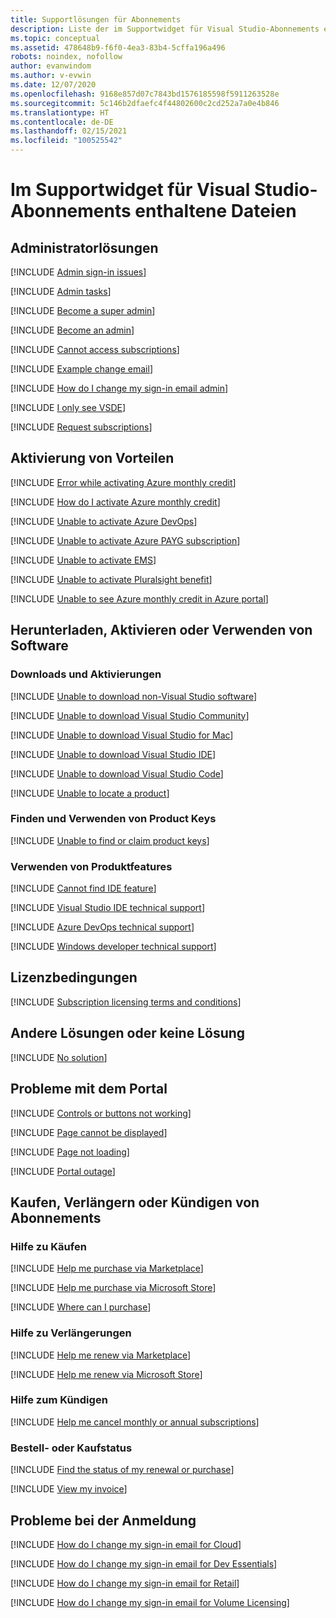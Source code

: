 ```yaml
---
title: Supportlösungen für Abonnements
description: Liste der im Supportwidget für Visual Studio-Abonnements enthaltenen Dateien
ms.topic: conceptual
ms.assetid: 478648b9-f6f0-4ea3-83b4-5cffa196a496
robots: noindex, nofollow
author: evanwindom
ms.author: v-evwin
ms.date: 12/07/2020
ms.openlocfilehash: 9168e857d07c7843bd1576185598f5911263528e
ms.sourcegitcommit: 5c146b2dfaefc4f44802600c2cd252a7a0e4b846
ms.translationtype: HT
ms.contentlocale: de-DE
ms.lasthandoff: 02/15/2021
ms.locfileid: "100525542"
---
```

# <a name="visual-studio-subscriptions-support-widget-content-includes-files"></a>Im Supportwidget für Visual Studio-Abonnements enthaltene Dateien

## <a name="admin-solutions"></a>Administratorlösungen

[!INCLUDE [Admin sign-in issues](admin-solutions/includes/admin-sign-in-issues.md)]

[!INCLUDE [Admin tasks](admin-solutions/includes/admin-task-how-to.md)]

[!INCLUDE [Become a super admin](admin-solutions/includes/become-a-super-admin-managed.md)]

[!INCLUDE [Become an admin](admin-solutions/includes/become-an-admin.md)]

[!INCLUDE [Cannot access subscriptions](admin-solutions/includes/cannot-access-subs.md)]

[!INCLUDE [Example change email](admin-solutions/includes/example-change-email.md)]

[!INCLUDE [How do I change my sign-in email admin](admin-solutions/includes/how-do-i-change-my-sign-in-email-admin.md)]

[!INCLUDE [I only see VSDE](admin-solutions/includes/only-see-vsde.md)]

[!INCLUDE [Request subscriptions](admin-solutions/includes/request-subscriptions.md)]

## <a name="benefit-activations"></a>Aktivierung von Vorteilen

[!INCLUDE [Error while activating Azure monthly credit](benefit-activation/includes/error-while-activating-azure-monthly-credit.md)]

[!INCLUDE [How do I activate Azure monthly credit](benefit-activation/includes/how-do-i-activate-azure-monthly-credit.md)]

[!INCLUDE [Unable to activate Azure DevOps](benefit-activation/includes/unable-to-activate-azure-devops.md)]

[!INCLUDE [Unable to activate Azure PAYG subscription](benefit-activation/includes/unable-to-activate-azure-pay-as-you-go-subscription.md)]

[!INCLUDE [Unable to activate EMS](benefit-activation/includes/unable-to-activate-enterprise-mobility-security-benefit.md)]

[!INCLUDE [Unable to activate Pluralsight benefit](benefit-activation/includes/unable-to-activate-pluralsight-benefit.md)]

[!INCLUDE [Unable to see Azure monthly credit in Azure portal](benefit-activation/includes/unable-to-see-azure-monthly-credit-in-azure-portal.md)]

## <a name="download-activate-or-use-software"></a>Herunterladen, Aktivieren oder Verwenden von Software

### <a name="downloads-and-activations"></a>Downloads und Aktivierungen
[!INCLUDE [Unable to download non-Visual Studio software](downloading-activating-or-using-software/downloading-activating-or-using-software/includes/unable-to-download-software-non-visualstudio.md)]

[!INCLUDE [Unable to download Visual Studio Community](downloading-activating-or-using-software/downloading-activating-or-using-software/includes/unable-to-download-visual-studio-community.md)]

[!INCLUDE [Unable to download Visual Studio for Mac](downloading-activating-or-using-software/downloading-activating-or-using-software/includes/unable-to-download-visual-studio-for-mac.md)]

[!INCLUDE [Unable to download Visual Studio IDE](downloading-activating-or-using-software/downloading-activating-or-using-software/includes/unable-to-download-visual-studio-ide.md)]

[!INCLUDE [Unable to download Visual Studio Code](downloading-activating-or-using-software/downloading-activating-or-using-software/includes/unable-to-download-vs-code.md)]

[!INCLUDE [Unable to locate a product](downloading-activating-or-using-software/downloading-activating-or-using-software/includes/unable-to-locate-product.md)]

### <a name="find-and-use-product-keys"></a>Finden und Verwenden von Product Keys
[!INCLUDE [Unable to find or claim product keys](downloading-activating-or-using-software/finding-or-using-product-keys/includes/unable-to-find-or-claim-product-keys.md)]

### <a name="use-product-features"></a>Verwenden von Produktfeatures
[!INCLUDE [Cannot find IDE feature](downloading-activating-or-using-software/using-product-features/includes/cannot-find-ide-feature.md)]

[!INCLUDE [Visual Studio IDE technical support](downloading-activating-or-using-software/using-product-features/includes/visual-studio-ide-technical-support.md)]

[!INCLUDE [Azure DevOps technical support](downloading-activating-or-using-software/using-product-features/includes/azure-devops-technical-support.md)]

[!INCLUDE [Windows developer technical support](downloading-activating-or-using-software/using-product-features/includes/windows-developer-technical-support.md)]

## <a name="license-terms"></a>Lizenzbedingungen

[!INCLUDE [Subscription licensing terms and conditions](licensing-terms/includes/subscription-licensing-terms-and-conditions.md)]

## <a name="other-solutions-or-no-solution"></a>Andere Lösungen oder keine Lösung

[!INCLUDE [No solution](other-or-no-solution/includes/no-solution.md)]

## <a name="portal-issues"></a>Probleme mit dem Portal

[!INCLUDE [Controls or buttons not working](portal-issue/includes/controls-or-buttons-not-working.md)]

[!INCLUDE [Page cannot be displayed](portal-issue/includes/page-cannot-be-displayed.md)]

[!INCLUDE [Page not loading](portal-issue/includes/page-not-loading.md)]

[!INCLUDE [Portal outage](portal-issue/includes/portal-outage.md)]

## <a name="purchase-renew-or-cancel-subscriptions"></a>Kaufen, Verlängern oder Kündigen von Abonnements

### <a name="help-with-purchases"></a>Hilfe zu Käufen
[!INCLUDE [Help me purchase via Marketplace](renewing-purchasing-or-canceling/help-purchasing/includes/help-me-purchase-marketplace.md)]

[!INCLUDE [Help me purchase via Microsoft Store](renewing-purchasing-or-canceling/help-purchasing/includes/help-me-purchase-microsoft-store.md)]

[!INCLUDE [Where can I purchase](renewing-purchasing-or-canceling/help-purchasing/includes/where-can-i-purchase-from.md)]

### <a name="help-with-renewals"></a>Hilfe zu Verlängerungen
[!INCLUDE [Help me renew via Marketplace](renewing-purchasing-or-canceling/help-renewing/includes/help-me-renew-marketplace.md)]

[!INCLUDE [Help me renew via Microsoft Store](renewing-purchasing-or-canceling/help-renewing/includes/help-me-renew-microsoft-store.md)]

### <a name="help-with-canceling"></a>Hilfe zum Kündigen
[!INCLUDE [Help me cancel monthly or annual subscriptions](renewing-purchasing-or-canceling/help-canceling/includes/help-me-cancel-monthly-annual.md)]

### <a name="order-or-purchase-status"></a>Bestell- oder Kaufstatus
[!INCLUDE [Find the status of my renewal or purchase](renewing-purchasing-or-canceling/order-or-purchase-status/includes/find-the-status-of-renewal-or-purchase.md)]

[!INCLUDE [View my invoice](renewing-purchasing-or-canceling/order-or-purchase-status/includes/viewing-my-bill.md)]

## <a name="issues-with-signing-in"></a>Probleme bei der Anmeldung 

[!INCLUDE [How do I change my sign-in email for Cloud](signing-in/includes/how-do-i-change-my-sign-in-email-cloud-self.md)]

[!INCLUDE [How do I change my sign-in email for Dev Essentials](signing-in/includes/how-do-i-change-my-sign-in-email-dev-essentials.md)]

[!INCLUDE [How do I change my sign-in email for Retail](signing-in/includes/how-do-i-change-my-sign-in-email-retail.md)]

[!INCLUDE [How do I change my sign-in email for Volume Licensing](signing-in/includes/how-do-i-change-my-sign-in-email-volume-licensing.md)]
